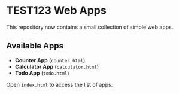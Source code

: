 # TEST123 Web Apps

This repository now contains a small collection of simple web apps.

## Available Apps
- **Counter App** (`counter.html`)
- **Calculator App** (`calculator.html`)
- **Todo App** (`todo.html`)

Open `index.html` to access the list of apps.
